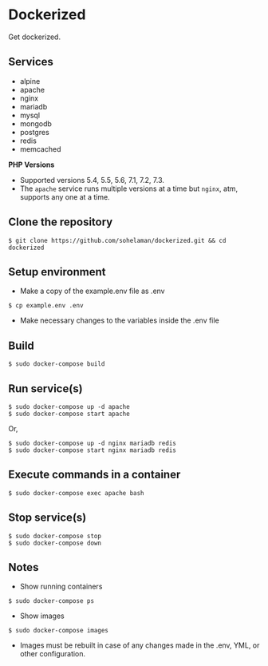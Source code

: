 # Dockerized

Get dockerized.

## Services
- alpine
- apache
- nginx
- mariadb
- mysql
- mongodb
- postgres
- redis
- memcached

**PHP Versions**
- Supported versions 5.4, 5.5, 5.6, 7.1, 7.2, 7.3.
- The `apache` service runs multiple versions at a time but `nginx`, atm, supports any one at a time.

## Clone the repository
```
$ git clone https://github.com/sohelaman/dockerized.git && cd dockerized
```

## Setup environment
- Make a copy of the example.env file as .env
```
$ cp example.env .env
```
- Make necessary changes to the variables inside the .env file

## Build
```
$ sudo docker-compose build
```

## Run service(s)
```
$ sudo docker-compose up -d apache
$ sudo docker-compose start apache
```
Or,
```
$ sudo docker-compose up -d nginx mariadb redis
$ sudo docker-compose start nginx mariadb redis
```

## Execute commands in a container
```
$ sudo docker-compose exec apache bash
```

## Stop service(s)
```
$ sudo docker-compose stop
$ sudo docker-compose down
```

## Notes
- Show running containers
```
$ sudo docker-compose ps
```
- Show images
```
$ sudo docker-compose images
```
- Images must be rebuilt in case of any changes made in the .env, YML, or other configuration.
